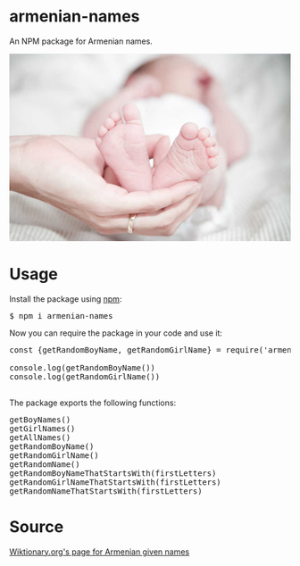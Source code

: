 # armenian-names

An NPM package for Armenian names.

![baby](./images/baby.jpg)

# Usage

Install the package using [npm](https://www.npmjs.com/):
<pre>
$ npm i armenian-names
</pre>

Now you can require the package in your code and use it:
<pre>
const {getRandomBoyName, getRandomGirlName} = require('armenian-names')

console.log(getRandomBoyName())
console.log(getRandomGirlName())

</pre>

The package exports the following functions:
<pre>
getBoyNames() 
getGirlNames() 
getAllNames() 
getRandomBoyName() 
getRandomGirlName() 
getRandomName() 
getRandomBoyNameThatStartsWith(firstLetters) 
getRandomGirlNameThatStartsWith(firstLetters) 
getRandomNameThatStartsWith(firstLetters)
</pre>

# Source

[Wiktionary.org's page for Armenian given names](https://en.wiktionary.org/wiki/Appendix:Armenian_given_names)
